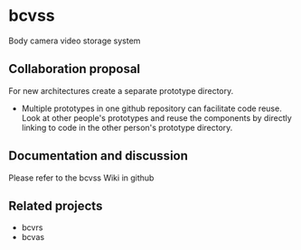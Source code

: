bcvss
=====

Body camera video storage system

Collaboration proposal
-----------------------

For new architectures create a separate prototype directory.

- Multiple prototypes in one github repository can facilitate code reuse. Look at other people's prototypes and reuse the components by directly linking to code in the other person's prototype directory.

Documentation and discussion
-----------------------------

Please refer to the bcvss Wiki in github

Related projects
----------------
* bcvrs
* bcvas
